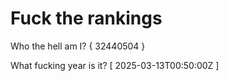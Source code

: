 # Fuck the rankings

Who the hell am I?
{ 32440504 }

What fucking year is it?
[ 2025-03-13T00:50:00Z ]
